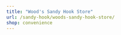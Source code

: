 ```yaml
---
title: "Wood's Sandy Hook Store"
url: /sandy-hook/woods-sandy-hook-store/
shop: convenience
---
```

